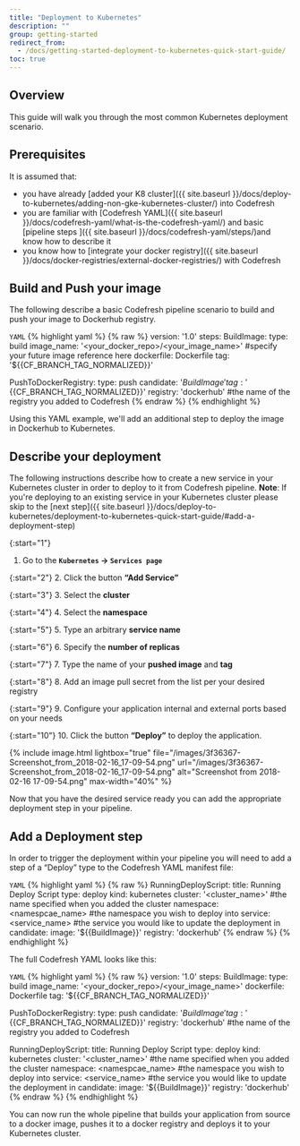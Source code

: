 ```yaml
---
title: "Deployment to Kubernetes"
description: ""
group: getting-started
redirect_from:
  - /docs/getting-started-deployment-to-kubernetes-quick-start-guide/
toc: true
---
```


## Overview
This guide will walk you through the most common Kubernetes deployment scenario.

## Prerequisites

It is assumed that:
  - you have already [added your K8 cluster]({{ site.baseurl }}/docs/deploy-to-kubernetes/adding-non-gke-kubernetes-cluster/) into Codefresh
  - you are familiar with [Codefresh YAML]({{ site.baseurl }}/docs/codefresh-yaml/what-is-the-codefresh-yaml/) and basic [pipeline steps ]({{ site.baseurl }}/docs/codefresh-yaml/steps/)and know how to describe it 
  - you know how to [integrate your docker registry]({{ site.baseurl }}/docs/docker-registries/external-docker-registries/) with Codefresh
  
## Build and Push your image
The following describe a basic Codefresh pipeline scenario to build and push your image to Dockerhub registry.
  
  `YAML`
{% highlight yaml %}
{% raw %}
version: '1.0'
steps:
  BuildImage:
    type: build
    image_name: '<your_docker_repo>/<your_image_name>' #specify your future image reference here
    dockerfile: Dockerfile
    tag: '${{CF_BRANCH_TAG_NORMALIZED}}'
    
  PushToDockerRegistry:
    type: push
    candidate: '${{BuildImage}}'
    tag: '${{CF_BRANCH_TAG_NORMALIZED}}'
    registry: 'dockerhub' #the name of the registry you added to Codefresh
{% endraw %}
{% endhighlight %}

Using this YAML example, we'll add an additional step to deploy the image in Dockerhub to Kubernetes.

## Describe your deployment
The following instructions describe how to create a new service in your Kubernetes cluster in order to deploy to it from Codefresh pipeline.
**Note**: If you're deploying to an existing service in your Kubernetes cluster please skip to the [next step]({{ site.baseurl }}/docs/deploy-to-kubernetes/deployment-to-kubernetes-quick-start-guide/#add-a-deployment-step)

{:start="1"}
 1. Go to the **`Kubernetes` &#8594; `Services page`**
 
{:start="2"}
 2. Click the button **“Add Service”**
 
{:start="3"}
3. Select the **cluster**

{:start="4"}
4. Select the **namespace**
 
{:start="5"}
5. Type an arbitrary **service name**
 
{:start="6"}
6. Specify the **number of replicas**
 
{:start="7"}
7. Type the name of your **pushed image** and **tag** 
 
{:start="8"}
8. Add an image pull secret from the list per your desired registry
 
{:start="9"}
9. Configure your application internal and external ports based on your needs
 
{:start="10"}
10. Click the button **“Deploy”** to deploy the application.
  
{% include image.html 
lightbox="true" 
file="/images/3f36367-Screenshot_from_2018-02-16_17-09-54.png" 
url="/images/3f36367-Screenshot_from_2018-02-16_17-09-54.png" 
alt="Screenshot from 2018-02-16 17-09-54.png" 
max-width="40%" 
%}

Now that you have the desired service ready you can add the appropriate deployment step in your pipeline.

## Add a Deployment step
In order to trigger the deployment within your pipeline you will need to add a step of a “Deploy” type to the Codefresh YAML manifest file:

  `YAML`
{% highlight yaml %}
{% raw %}
RunningDeployScript:
    title: Running Deploy Script
    type: deploy
    kind: kubernetes
    cluster: '<cluster_name>' #the name specified when you added the cluster
    namespace: <namespcae_name> #the namespace you wish to deploy into
    service: <service_name> #the service you would like to update the deployment in
    candidate:
      image: '${{BuildImage}}'
      registry: 'dockerhub'
{% endraw %}
{% endhighlight %}

The full Codefresh YAML looks like this:

  `YAML`
{% highlight yaml %}
{% raw %}
version: '1.0'
steps:
  BuildImage:
    type: build
    image_name: '<your_docker_repo>/<your_image_name>'
    dockerfile: Dockerfile
    tag: '${{CF_BRANCH_TAG_NORMALIZED}}'
    
  PushToDockerRegistry:
    type: push
    candidate: '${{BuildImage}}'
    tag: '${{CF_BRANCH_TAG_NORMALIZED}}'
    registry: 'dockerhub' #the name of the registry you added to Codefresh
    
  RunningDeployScript:
    title: Running Deploy Script
    type: deploy
    kind: kubernetes
    cluster: '<cluster_name>' #the name specified when you added the cluster
    namespace: <namespcae_name> #the namespace you wish to deploy into
    service: <service_name> #the service you would like to update the deployment in
    candidate:
      image: '${{BuildImage}}'
      registry: 'dockerhub'
{% endraw %}
{% endhighlight %}

You can now run the whole pipeline that builds your application from source to a docker image, pushes it to a docker registry and deploys it to your Kubernetes cluster.

